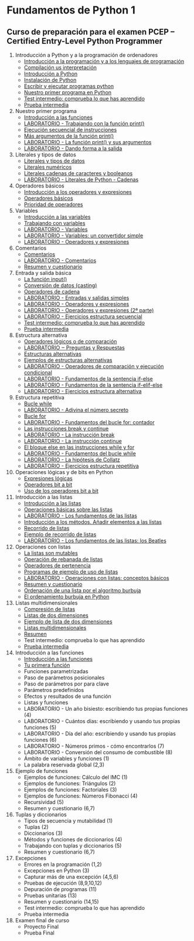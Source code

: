 # Fundamentos de Python 1
## Curso de preparación para el examen PCEP – Certified Entry-Level Python Programmer

1. Introducción a Python y a la programación de ordenadores
    * [Introducción a la programación y a los lenguajes de programación](contenido/unidad01/clase1.md)
    * [Compilación us interpretación](contenido/unidad01/clase2.md)
    * [Introducción a Python](contenido/unidad01/clase3.md)
    * [Instalación de Python](minidad1/clase4.md)
    * [Escribir y ejecutar programas python](contenido/unidad01/clase5.md)
    * [Nuestro primer programa en Python](contenido/unidad01/clase6.md)
    * [Test intermedio: comprueba lo que has aprendido](contenido/unidad01/test.md)
    * [Prueba intermedia](contenido/unidad01/prueba.md)
2. Nuestro primer programa
    * [Introducción a las funciones](contenido/unidad02/clase1.md)
    * [LABORATORIO - Trabajando con la función print()](contenido/unidad02/clase2.md)
    * [Ejecución secuencial de instrucciones](contenido/unidad02/clase3.md)
    * [Más argumentos de la función print()](contenido/unidad02/clase4.md)
    * [LABORATORIO - La función print() y sus argumentos](contenido/unidad02/clase5.md)
    * [LABORATORIO - Dando forma a la salida](contenido/unidad02/clase6.md)
3. Literales y tipos de datos
    * [Literales y tipos de datos](contenido/unidad03/clase1.md)
    * [Literales numéricos](contenido/unidad03/clase2.md)
    * [Literales cadenas de caracteres y booleanos](contenido/unidad03/clase3.md)
    * [LABORATORIO - Literales de Python - Cadenas](contenido/unidad03/clase4.md)
4. Operadores básicos
    * [Introducción a los operadores y expresiones](contenido/unidad04/clase1.md)
    * [Operadores básicos](contenido/unidad04/clase2.md)
    * [Prioridad de operadores](contenido/unidad04/clase3.md)
5. Variables
    * [Introducción a las variables](contenido/unidad05/clase1.md)
    * [Trabajando con variables](contenido/unidad05/clase2.md)
    * [LABORATORIO - Variables](contenido/unidad05/clase3.md)
    * [LABORATORIO - Variables: un convertidor simple](contenido/unidad05/clase4.md)
    * [LABORATORIO - Operadores y expresiones](contenido/unidad05/clase5.md)
6. Comentarios
    * [Comentarios](modulo2/seccion5/clase1.md)
    * [LABORATORIO - Comentarios](modulo2/seccion5/clase2.md)
    * [Resumen y cuestionario](modulo2/seccion5/clase3.md)
7. Entrada y salida básica
    * [La función input()](contenido/unidad07/clase1.md)
    * [Conversión de datos (casting)](contenido/unidad07/clase2.md)
    * [Operadores de cadena](contenido/unidad07/clase3.md)
    * [LABORATORIO - Entradas y salidas simples](contenido/unidad07/clase4.md)
    * [LABORATORIO - Operadores y expresiones](contenido/unidad07/clase5.md)
    * [LABORATORIO - Operadores y expresiones (2ª parte)](contenido/unidad07/clase6.md)
    * [LABORATORIO - Ejercicios estructura secuencial](contenido/unidad07/clase7.md)
    * [Test intermedio: comprueba lo que has aprendido](contenido/unidad07/test.md)
    * [Prueba intermedia](contenido/unidad07/prueba.md)
8. Estructura alternativa
    * [Operadores lógicos o de comparación](contenido/unidad08/clase1.md)
    * [LABORATORIO ‒ Preguntas y Respuestas](contenido/unidad08/clase2.md)
    * [Estructuras alternativas](contenido/unidad08/clase3.md)
    * [Ejemplos de estructuras alternativas](contenido/unidad08/clase4.md)
    * [LABORATORIO - Operadores de comparación y ejecución condicional](contenido/unidad08/clase5.md)
    * [LABORATORIO - Fundamentos de la sentencia if-else](contenido/unidad08/clase6.md)
    * [LABORATORIO - Fundamentos de la sentencia if-elif-else](contenido/unidad08/clase7.md)
    * [LABORATORIO - Ejercicios estructura alternativa](contenido/unidad08/clase8.md)
9. Estructura repetitiva
    * [Bucle while](contenido/unidad09/clase1.md)
    * [LABORATORIO - Adivina el número secreto](contenido/unidad09/clase2.md)
    * [Bucle for](contenido/unidad09/clase3.md)
    * [LABORATORIO - Fundamentos del bucle for: contador](contenido/unidad09/clase4.md)
    * [Las instrucciones break y continue](contenido/unidad09/clase5.md)
    * [LABORATORIO - La instrucción break](contenido/unidad09/clase6.md)
    * [LABORATORIO - La instrucción continue](contenido/unidad09/clase7.md)
    * [El bloque else en las instrucciones while y for](contenido/unidad09/clase8.md)
    * [LABORATORIO - Fundamentos del bucle while](contenido/unidad09/clase9.md)
    * [LABORATORIO - La hipótesis de Collatz](contenido/unidad09/clase10.md)
    * [LABORATORIO - Ejercicios estructura repetitiva](contenido/unidad09/clase11.md)
10. Operaciones lógicas y de bits en Python
    * [Expresiones lógicas](contenido/unidad10/clase1.md)
    * [Operadores bit a bit](contenido/unidad10/clase2.md)
    * [Uso de los operadores bit a bit](contenido/unidad10/clase3.md)
11. Introducción a las listas
    * [Introducción a las listas](contenido/unidad11/clase1.md)
    * [Operaciones básicas sobre las listas](contenido/unidad11/clase2.md)
    * [LABORATORIO - Los fundamentos de las listas](contenido/unidad11/clase3.md)
    * [Introducción a los métodos. Añadir elementos a las listas](contenido/unidad11/clase4.md)
    * [Recorrido de listas](contenido/unidad11/clase5.md)
    * [Ejemplo de recorrido de listas](contenido/unidad11/clase6.md)
    * [LABORATORIO - Los fundamentos de las listas: los Beatles](contenido/unidad11/clase7.md)
12. Operaciones con listas
    * [La listas son mutables](modulo3/seccion6/clase1.md)
    * [Operación de rebanada de listas](modulo3/seccion6/clase2.md)
    * [Operadores de pertenencia](modulo3/seccion6/clase3.md)
    * [Programas de ejemplo de uso de listas](modulo3/seccion6/clase4.md)
    * [LABORATORIO - Operaciones con listas: conceptos básicos](modulo3/seccion6/clase5.md)
    * [Resumen y cuestionario](modulo3/seccion6/clase7.md)
    * [Ordenación de una lista por el algoritmo burbuja](modulo3/seccion5/clase1.md)
    * [El ordenamiento burbuja en Python](modulo3/seccion5/clase2.md)
13. Listas multidimensionales
    * [Compresión de listas](modulo3/seccion7/clase1.md)
    * [Listas de dos dimensiones](modulo3/seccion7/clase2.md)
    * [Ejemplo de lista de dos dimensiones](modulo3/seccion7/clase3.md)
    * [Listas multidimensionales](modulo3/seccion7/clase4.md)
    * [Resumen](modulo3/seccion7/clase5.md)
    * Test intermedio: comprueba lo que has aprendido
    * [Prueba intermedia](modulo3/seccion8/test.md)
14. Introducción a las funciones
    * [Introducción a las funciones](modulo4/seccion1/clase1.md)
    * [Tu primera función](modulo4/seccion1/clase2.md)
    * Funciones parametrizadas
    * Paso de parámetros posicionales 
    * Paso de parámetros por para clave
    * Parámetros predefinidos
    * Efectos y resultados de una función
    * Listas y funciones
    * LABORATORIO - Un año bisiesto: escribiendo tus propias funciones (4)
    * LABORATORIO - Cuántos días: escribiendo y usando tus propias funciones (5)
    * LABORATORIO - Día del año: escribiendo y usando tus propias funciones (6)
    * LABORATORIO - Números primos - cómo encontrarlos (7)
    * LABORATORIO - Conversión del consumo de combustible (8)
    * Ámbito de variables y funciones (1)
    * La palabra reservada global (2,3)
15. Ejemplo de funciones
    * Ejemplos de funciones: Cálculo del IMC (1)
    * Ejemplos de funciones: Triángulos (2)
    * Ejemplos de funciones: Factoriales (3)
    * Ejemplos de funciones: Números Fibonacci (4)
    * Recursividad (5)
    * Resumen y cuestionario (6,7)
16. Tuplas y diccionarios
    * Tipos de secuencia y mutabilidad (1)
    * Tuplas (2)
    * Diccionarios (3)
    * Métodos  y funciones de diccionarios (4)
    * Trabajando con tuplas y diccionarios (5)
    * Resumen y cuestionario (6,7)
17. Excepciones
    * Errores en la programación (1,2)
    * Excepciones en Python (3)
    * Capturar más de una excepción (4,5,6)
    * Pruebas de ejecución (8,9,10,12)
    * Depuración de programas (11)
    * Pruebas unitarias (13)
    * Resumen y cuestionario (14,15)
    * Test intermedio: comprueba lo que has aprendido
    * Prueba intermedia
18. Examen final de curso
    * Proyecto Final
    * Prueba Final
